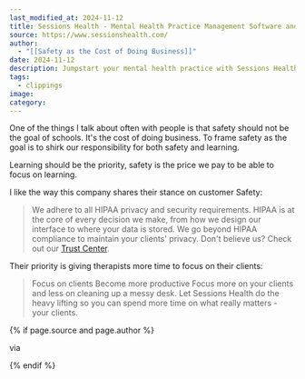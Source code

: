 ```yaml
---
last_modified_at: 2024-11-12
title: Sessions Health - Mental Health Practice Management Software and EHR
source: https://www.sessionshealth.com/
author:
  - "[[Safety as the Cost of Doing Business]]"
date: 2024-11-12
description: Jumpstart your mental health practice with Sessions Health. Managing your private practice or small clinic has never been more simple.
tags:
  - clippings
image: 
category:
---
```

One of the things I talk about often with people is that safety should not be the goal of schools. It's the cost of doing business. To frame safety as the goal is to shirk our responsibility for both safety and learning. 

Learning should be the priority, safety is the price we pay to be able to focus on learning. 

I like the way this company shares their stance on customer Safety:

> We adhere to all HIPAA privacy and security requirements. HIPAA is at the core of every decision we make, from how we design our interface to where your data is stored. We go beyond HIPAA compliance to maintain your clients' privacy. Don't believe us? Check out our [Trust Center](https://trust.sessionshealth.com/).

Their priority is giving therapists more time to focus on their clients:
> Focus on clients
> Become more productive
	Focus more on your clients and less on cleaning up a messy desk. Let Sessions Health do the heavy lifting so you can spend more time on what really matters - your clients.

{% if page.source and page.author %}
  <p>via <a href=""></a></p>
{% endif %}